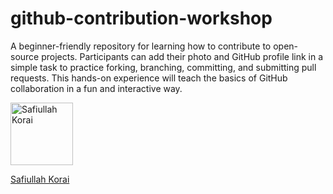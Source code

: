 # github-contribution-workshop
A beginner-friendly repository for learning how to contribute to open-source projects. Participants can add their photo and GitHub profile link in a simple task to practice forking, branching, committing, and submitting pull requests. This hands-on experience will teach the basics of GitHub collaboration in a fun and interactive way.


<img src="https://github.com/Safiullahkorai-786/github-contribution-workshop/blob/main/Safiullah%20Korai/Safiullah%20Korai%20(3).png" width="100px" alt="Safiullah Korai"/>  
<p><a href="https://github.com/safiullahkorai-786/" target="_blank">Safiullah Korai</a></p>

